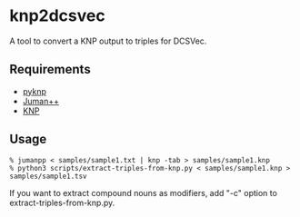 # knp2dcsvec

A tool to convert a KNP output to triples for DCSVec.

## Requirements

* [pyknp](https://github.com/ku-nlp/pyknp)
* [Juman++](https://github.com/ku-nlp/jumanpp)
* [KNP](http://nlp.ist.i.kyoto-u.ac.jp/index.php?KNP)

## Usage

```
% jumanpp < samples/sample1.txt | knp -tab > samples/sample1.knp
% python3 scripts/extract-triples-from-knp.py < samples/sample1.knp > samples/sample1.tsv
```

If you want to extract compound nouns as modifiers, add "-c" option to extract-triples-from-knp.py.
